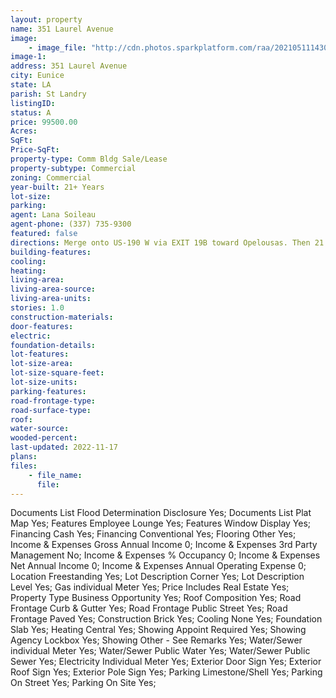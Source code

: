 ```yaml
---
layout: property
name: 351 Laurel Avenue 
image:
    - image_file: "http://cdn.photos.sparkplatform.com/raa/20210511143047762526000000.jpg"
image-1:
address: 351 Laurel Avenue
city: Eunice
state: LA
parish: St Landry
listingID: 
status: A
price: 99500.00
Acres: 
SqFt: 
Price-SqFt: 
property-type: Comm Bldg Sale/Lease
property-subtype: Commercial
zoning: Commercial
year-built: 21+ Years
lot-size: 
parking: 
agent: Lana Soileau
agent-phone: (337) 735-9300
featured: false
directions: Merge onto US-190 W via EXIT 19B toward Opelousas. Then 21.61 miles to 351 E Laurel Ave Eunice LA 70535-3419. 351 E LAUREL AVE is on the left.
building-features: 
cooling: 
heating: 
living-area: 
living-area-source: 
living-area-units: 
stories: 1.0
construction-materials: 
door-features: 
electric: 
foundation-details: 
lot-features: 
lot-size-area: 
lot-size-square-feet: 
lot-size-units: 
parking-features: 
road-frontage-type: 
road-surface-type: 
roof: 
water-source: 
wooded-percent: 
last-updated: 2022-11-17
plans: 
files:
    - file_name:
      file:
---
```

Documents List	Flood Determination Disclosure	Yes;
Documents List	Plat Map	Yes;
Features	Employee Lounge	Yes;
Features	Window Display	Yes;
Financing	Cash	Yes;
Financing	Conventional	Yes;
Flooring	Other	Yes;
Income & Expenses	Gross Annual Income	0;
Income & Expenses	3rd Party Management	No;
Income & Expenses	% Occupancy	0;
Income & Expenses	Net Annual Income	0;
Income & Expenses	Annual Operating Expense	0;
Location	Freestanding	Yes;
Lot Description	Corner	Yes;
Lot Description	Level	Yes;
Gas	individual Meter	Yes;
Price Includes	Real Estate	Yes;
Property Type	Business Opportunity	Yes;
Roof	Composition	Yes;
Road Frontage	Curb & Gutter	Yes;
Road Frontage	Public Street	Yes;
Road Frontage	Paved	Yes;
Construction	Brick	Yes;
Cooling	None	Yes;
Foundation	Slab	Yes;
Heating	Central	Yes;
Showing	Appoint Required	Yes;
Showing	Agency Lockbox	Yes;
Showing	Other - See Remarks	Yes;
Water/Sewer	individual Meter	Yes;
Water/Sewer	Public Water	Yes;
Water/Sewer	Public Sewer	Yes;
Electricity	Individual Meter	Yes;
Exterior	Door Sign	Yes;
Exterior	Roof Sign	Yes;
Exterior	Pole Sign	Yes;
Parking	Limestone/Shell	Yes;
Parking	On Street	Yes;
Parking	On Site	Yes;

